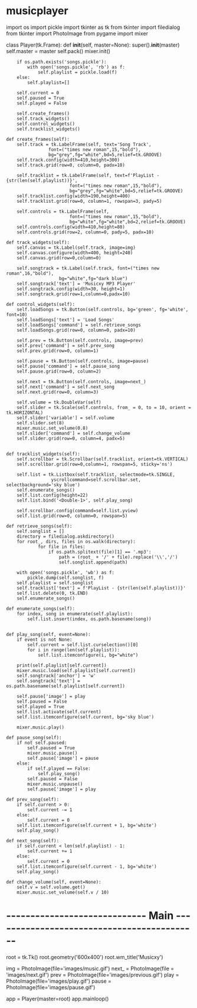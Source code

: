 # musicplayer

import os
import pickle
import tkinter as tk
from tkinter import filedialog
from tkinter import PhotoImage
from pygame import mixer

class Player(tk.Frame):
    def __init__(self, master=None):
        super().__init__(master)
        self.master = master
        self.pack()
        mixer.init()

        if os.path.exists('songs.pickle'):
            with open('songs.pickle', 'rb') as f:
                self.playlist = pickle.load(f)
        else:
            self.playlist=[]

        self.current = 0
        self.paused = True
        self.played = False

        self.create_frames()
        self.track_widgets()
        self.control_widgets()
        self.tracklist_widgets()

    def create_frames(self):
        self.track = tk.LabelFrame(self, text='Song Track', 
                    font=("times new roman",15,"bold"),
                    bg="grey",fg="white",bd=5,relief=tk.GROOVE)
        self.track.config(width=410,height=300)
        self.track.grid(row=0, column=0, padx=10)

        self.tracklist = tk.LabelFrame(self, text=f'PlayList - {str(len(self.playlist))}',
                            font=("times new roman",15,"bold"),
                            bg="grey",fg="white",bd=5,relief=tk.GROOVE)
        self.tracklist.config(width=190,height=400)
        self.tracklist.grid(row=0, column=1, rowspan=3, pady=5)

        self.controls = tk.LabelFrame(self,
                            font=("times new roman",15,"bold"),
                            bg="white",fg="white",bd=2,relief=tk.GROOVE)
        self.controls.config(width=410,height=80)
        self.controls.grid(row=2, column=0, pady=5, padx=10)

    def track_widgets(self):
        self.canvas = tk.Label(self.track, image=img)
        self.canvas.configure(width=400, height=240)
        self.canvas.grid(row=0,column=0)

        self.songtrack = tk.Label(self.track, font=("times new roman",16,"bold"),
                        bg="white",fg="dark blue")
        self.songtrack['text'] = 'Musicxy MP3 Player'
        self.songtrack.config(width=30, height=1)
        self.songtrack.grid(row=1,column=0,padx=10)

    def control_widgets(self):
        self.loadSongs = tk.Button(self.controls, bg='green', fg='white', font=10)
        self.loadSongs['text'] = 'Load Songs'
        self.loadSongs['command'] = self.retrieve_songs
        self.loadSongs.grid(row=0, column=0, padx=10)

        self.prev = tk.Button(self.controls, image=prev)
        self.prev['command'] = self.prev_song
        self.prev.grid(row=0, column=1)

        self.pause = tk.Button(self.controls, image=pause)
        self.pause['command'] = self.pause_song
        self.pause.grid(row=0, column=2)

        self.next = tk.Button(self.controls, image=next_)
        self.next['command'] = self.next_song
        self.next.grid(row=0, column=3)

        self.volume = tk.DoubleVar(self)
        self.slider = tk.Scale(self.controls, from_ = 0, to = 10, orient = tk.HORIZONTAL)
        self.slider['variable'] = self.volume
        self.slider.set(8)
        mixer.music.set_volume(0.8)
        self.slider['command'] = self.change_volume
        self.slider.grid(row=0, column=4, padx=5)


    def tracklist_widgets(self):
        self.scrollbar = tk.Scrollbar(self.tracklist, orient=tk.VERTICAL)
        self.scrollbar.grid(row=0,column=1, rowspan=5, sticky='ns')

        self.list = tk.Listbox(self.tracklist, selectmode=tk.SINGLE,
                     yscrollcommand=self.scrollbar.set, selectbackground='sky blue')
        self.enumerate_songs()
        self.list.config(height=22)
        self.list.bind('<Double-1>', self.play_song) 

        self.scrollbar.config(command=self.list.yview)
        self.list.grid(row=0, column=0, rowspan=5)

    def retrieve_songs(self):
        self.songlist = []
        directory = filedialog.askdirectory()
        for root_, dirs, files in os.walk(directory):
                for file in files:
                    if os.path.splitext(file)[1] == '.mp3':
                        path = (root_ + '/' + file).replace('\\','/')
                        self.songlist.append(path)

        with open('songs.pickle', 'wb') as f:
            pickle.dump(self.songlist, f)
        self.playlist = self.songlist
        self.tracklist['text'] = f'PlayList - {str(len(self.playlist))}'
        self.list.delete(0, tk.END)
        self.enumerate_songs()

    def enumerate_songs(self):
        for index, song in enumerate(self.playlist):
            self.list.insert(index, os.path.basename(song))


    def play_song(self, event=None):
        if event is not None:
            self.current = self.list.curselection()[0]
            for i in range(len(self.playlist)):
                self.list.itemconfigure(i, bg="white")

        print(self.playlist[self.current])
        mixer.music.load(self.playlist[self.current])
        self.songtrack['anchor'] = 'w' 
        self.songtrack['text'] = os.path.basename(self.playlist[self.current])

        self.pause['image'] = play
        self.paused = False
        self.played = True
        self.list.activate(self.current) 
        self.list.itemconfigure(self.current, bg='sky blue')

        mixer.music.play()

    def pause_song(self):
        if not self.paused:
            self.paused = True
            mixer.music.pause()
            self.pause['image'] = pause
        else:
            if self.played == False:
                self.play_song()
            self.paused = False
            mixer.music.unpause()
            self.pause['image'] = play

    def prev_song(self):
        if self.current > 0:
            self.current -= 1
        else:
            self.current = 0
        self.list.itemconfigure(self.current + 1, bg='white')
        self.play_song()

    def next_song(self):
        if self.current < len(self.playlist) - 1:
            self.current += 1
        else:
            self.current = 0
        self.list.itemconfigure(self.current - 1, bg='white')
        self.play_song()

    def change_volume(self, event=None):
        self.v = self.volume.get()
        mixer.music.set_volume(self.v / 10)

# ----------------------------- Main -------------------------------------------

root = tk.Tk()
root.geometry('600x400')
root.wm_title('Musicxy')

img = PhotoImage(file='images/music.gif')
next_ = PhotoImage(file = 'images/next.gif')
prev = PhotoImage(file='images/previous.gif')
play = PhotoImage(file='images/play.gif')
pause = PhotoImage(file='images/pause.gif')

app = Player(master=root)
app.mainloop()
